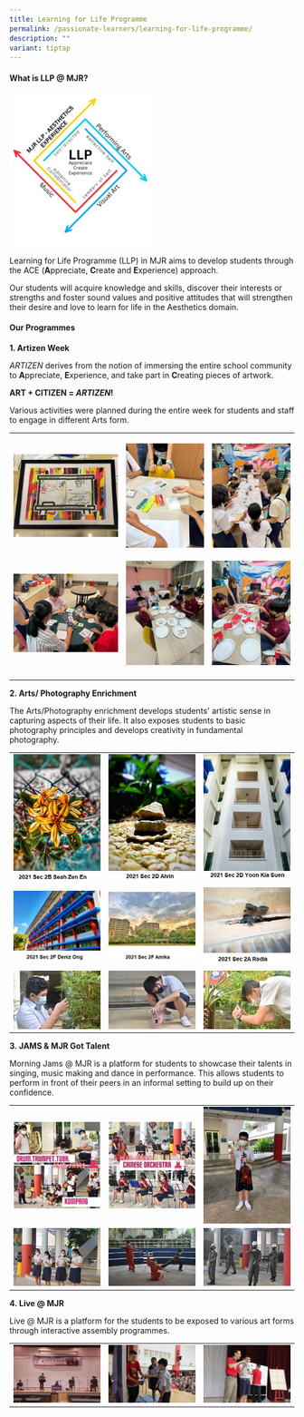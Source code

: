 ```yaml
---
title: Learning for Life Programme
permalink: /passionate-learners/learning-for-life-programme/
description: ""
variant: tiptap
---
```

<h4><strong>What is LLP @ MJR?</strong></h4>
<p></p>
<div class="isomer-image-wrapper">
<img style="width: 50%;" height="auto" width="100%" alt="" src="/images/Passionate Learners/Learning for Life Programme/LLP_MJR.jpg">
</div>
<p>Learning for Life Programme (LLP) in MJR aims to develop students through
the ACE (<strong>A</strong>ppreciate, <strong>C</strong>reate and <strong>E</strong>xperience)
approach.</p>
<p>Our students will acquire knowledge and skills, discover their interests
or strengths and foster sound values and positive attitudes that will strengthen
their desire and love to learn for life in the Aesthetics domain.</p>
<h4><strong>Our Programmes</strong></h4>
<p><strong>1. Artizen Week</strong>
</p>
<p><em>ARTIZEN</em>&nbsp;derives from the notion of immersing the entire
school community to&nbsp;<strong>A</strong>ppreciate,&nbsp;<strong>E</strong>xperience,
and take part in&nbsp;<strong>C</strong>reating pieces of artwork.</p>
<p><strong>ART + CITIZEN =&nbsp;<em>ARTIZEN</em>!</strong>&nbsp;</p>
<p>Various activities were planned during the entire week for students and
staff to engage in different Arts form.</p>
<table style="minWidth: 75px">
<colgroup>
<col>
<col>
<col>
</colgroup>
<tbody>
<tr>
<th rowspan="1" colspan="1">
<p></p>
<div class="isomer-image-wrapper">
<img style="width: 100%" height="auto" width="100%" alt="" src="/images/Passionate Learners/Learning for Life Programme/LLP_PIC1.jpg">
</div>
</th>
<th rowspan="1" colspan="1">
<p></p>
<div class="isomer-image-wrapper">
<img style="width: 100%" height="auto" width="100%" alt="" src="/images/Passionate Learners/Learning for Life Programme/LLP_PIC2b.jpg">
</div>
</th>
<th rowspan="1" colspan="1">
<p></p>
<div class="isomer-image-wrapper">
<img style="width: 100%" height="auto" width="100%" alt="" src="/images/Passionate Learners/Learning for Life Programme/IMG_4427.jpg">
</div>
</th>
</tr>
<tr>
<td rowspan="1" colspan="1">
<p></p>
<div class="isomer-image-wrapper">
<img style="width: 100%" height="auto" width="100%" alt="" src="/images/Passionate Learners/Learning for Life Programme/IMG_4416.jpg">
</div>
</td>
<td rowspan="1" colspan="1">
<p></p>
<div class="isomer-image-wrapper">
<img style="width: 100%" height="auto" width="100%" alt="" src="/images/Passionate Learners/Learning for Life Programme/IMG_2714.jpg">
</div>
</td>
<td rowspan="1" colspan="1">
<p></p>
<div class="isomer-image-wrapper">
<img style="width: 100%" height="auto" width="100%" alt="" src="/images/Passionate Learners/Learning for Life Programme/IMG_2712.jpg">
</div>
</td>
</tr>
<tr>
<td rowspan="1" colspan="1">
<p></p>
</td>
<td rowspan="1" colspan="1">
<p></p>
</td>
<td rowspan="1" colspan="1">
<p></p>
</td>
</tr>
</tbody>
</table>
<p></p>
<p><strong>2. Arts/ Photography Enrichment</strong>
</p>
<p>The Arts/Photography enrichment develops students' artistic sense in capturing
aspects of their life. It also exposes students to basic photography principles
and develops creativity in fundamental photography.</p>
<table style="minWidth: 75px">
<colgroup>
<col>
<col>
<col>
</colgroup>
<tbody>
<tr>
<td rowspan="1" colspan="1">
<div class="isomer-image-wrapper">
<img style="width: 100%" height="auto" width="100%" alt="" src="/images/Passionate%20Learners/Learning%20for%20Life%20Programme/Photo%201.jpg">
</div>
</td>
<td rowspan="1" colspan="1">
<div class="isomer-image-wrapper">
<img style="width: 100%" height="auto" width="100%" alt="" src="/images/Passionate%20Learners/Learning%20for%20Life%20Programme/Photo%202.jpg">
</div>
</td>
<td rowspan="1" colspan="1">
<div class="isomer-image-wrapper">
<img style="width: 100%" height="auto" width="100%" alt="" src="/images/Passionate%20Learners/Learning%20for%20Life%20Programme/Photo%203.jpg">
</div>
</td>
</tr>
<tr>
<td rowspan="1" colspan="1">
<div class="isomer-image-wrapper">
<img style="width: 100%" height="auto" width="100%" alt="" src="/images/Passionate%20Learners/Learning%20for%20Life%20Programme/Photo%204.jpg">
</div>
</td>
<td rowspan="1" colspan="1">
<div class="isomer-image-wrapper">
<img style="width: 100%" height="auto" width="100%" alt="" src="/images/Passionate%20Learners/Learning%20for%20Life%20Programme/Photo%205.jpg">
</div>
</td>
<td rowspan="1" colspan="1">
<div class="isomer-image-wrapper">
<img style="width: 100%" height="auto" width="100%" alt="" src="/images/Passionate%20Learners/Learning%20for%20Life%20Programme/Photo%206.jpg">
</div>
</td>
</tr>
<tr>
<td rowspan="1" colspan="1">
<div class="isomer-image-wrapper">
<img style="width: 100%" height="auto" width="100%" alt="" src="/images/Passionate%20Learners/Learning%20for%20Life%20Programme/Art1.jpg">
</div>
</td>
<td rowspan="1" colspan="1">
<div class="isomer-image-wrapper">
<img style="width: 100%" height="auto" width="100%" alt="" src="/images/Passionate%20Learners/Learning%20for%20Life%20Programme/Art2.jpg">
</div>
</td>
<td rowspan="1" colspan="1">
<div class="isomer-image-wrapper">
<img style="width: 100%" height="auto" width="100%" alt="" src="/images/Passionate%20Learners/Learning%20for%20Life%20Programme/Art3.jpg">
</div>
</td>
</tr>
</tbody>
</table>
<p><strong>3.&nbsp;JAMS &amp; MJR Got Talent</strong>
</p>
<p>Morning Jams @ MJR is a platform for students to showcase their talents
in singing, music making and dance in performance. This allows students
to perform in front of their peers in an informal setting to build up on
their confidence.</p>
<table style="minWidth: 75px">
<colgroup>
<col>
<col>
<col>
</colgroup>
<tbody>
<tr>
<td rowspan="1" colspan="1">
<div class="isomer-image-wrapper">
<img style="width: 100%" height="auto" width="100%" alt="" src="/images/Passionate%20Learners/Learning%20for%20Life%20Programme/JAMS%201.jpg">
</div>
</td>
<td rowspan="1" colspan="1">
<div class="isomer-image-wrapper">
<img style="width: 100%" height="auto" width="100%" alt="" src="/images/Passionate%20Learners/Learning%20for%20Life%20Programme/JAMS%202.jpg">
</div>
</td>
<td rowspan="1" colspan="1">
<div class="isomer-image-wrapper">
<img style="width: 100%" height="auto" width="100%" alt="" src="/images/Passionate%20Learners/Learning%20for%20Life%20Programme/Violin.jpg">
</div>
</td>
</tr>
<tr>
<td rowspan="1" colspan="1">
<div class="isomer-image-wrapper">
<img style="width: 100%" height="auto" width="100%" alt="" src="/images/Passionate%20Learners/Learning%20for%20Life%20Programme/Clapper.jpg">
</div>
</td>
<td rowspan="1" colspan="1">
<div class="isomer-image-wrapper">
<img style="width: 100%" height="auto" width="100%" alt="" src="/images/Passionate%20Learners/Learning%20for%20Life%20Programme/Wushu.jpg">
</div>
</td>
<td rowspan="1" colspan="1">
<div class="isomer-image-wrapper">
<img style="width: 100%" height="auto" width="100%" alt="" src="/images/Passionate%20Learners/Learning%20for%20Life%20Programme/Precision%20Drill.jpg">
</div>
</td>
</tr>
</tbody>
</table>
<p><strong>4.&nbsp;Live @ MJR</strong>
</p>
<p>Live @ MJR is a platform for the students to be exposed to various art
forms through interactive assembly programmes.</p>
<table style="minWidth: 75px">
<colgroup>
<col>
<col>
<col>
</colgroup>
<tbody>
<tr>
<td rowspan="1" colspan="1">
<div class="isomer-image-wrapper">
<img style="width: 100%" height="auto" width="100%" alt="" src="/images/Passionate%20Learners/Learning%20for%20Life%20Programme/Music%20Ensemble%20by%20Melting%20Pot%20Culture.jpg">
</div>
</td>
<td rowspan="1" colspan="1">
<div class="isomer-image-wrapper">
<img style="width: 100%" height="auto" width="100%" alt="" src="/images/Passionate%20Learners/Learning%20for%20Life%20Programme/Students%20participation.jpg">
</div>
</td>
<td rowspan="1" colspan="1">
<div class="isomer-image-wrapper">
<img style="width: 100%" height="auto" width="100%" alt="" src="/images/Passionate%20Learners/Learning%20for%20Life%20Programme/Doodle%20Champs%20Programme.jpg">
</div>
</td>
</tr>
</tbody>
</table>
<p></p>